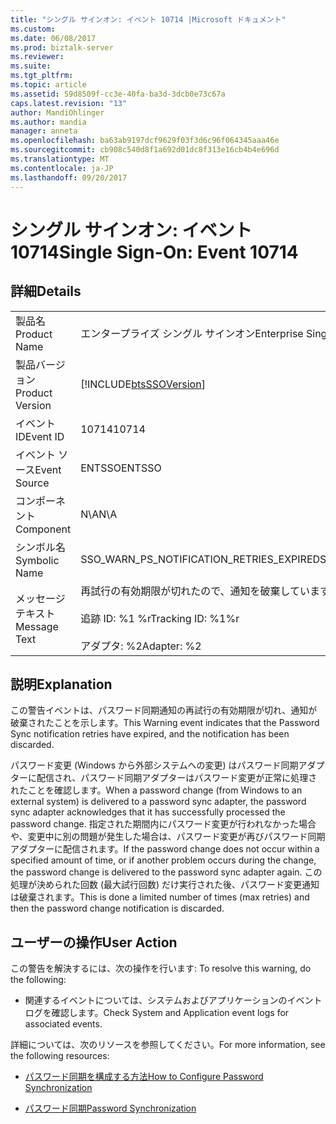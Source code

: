 ```yaml
---
title: "シングル サインオン: イベント 10714 |Microsoft ドキュメント"
ms.custom: 
ms.date: 06/08/2017
ms.prod: biztalk-server
ms.reviewer: 
ms.suite: 
ms.tgt_pltfrm: 
ms.topic: article
ms.assetid: 59d8509f-cc3e-40fa-ba3d-3dcb0e73c67a
caps.latest.revision: "13"
author: MandiOhlinger
ms.author: mandia
manager: anneta
ms.openlocfilehash: ba63ab9197dcf9629f03f3d6c96f064345aaa46e
ms.sourcegitcommit: cb908c540d8f1a692d01dc8f313e16cb4b4e696d
ms.translationtype: MT
ms.contentlocale: ja-JP
ms.lasthandoff: 09/20/2017
---
```

# <a name="single-sign-on-event-10714"></a><span data-ttu-id="25e4c-102">シングル サインオン: イベント 10714</span><span class="sxs-lookup"><span data-stu-id="25e4c-102">Single Sign-On: Event 10714</span></span>
## <a name="details"></a><span data-ttu-id="25e4c-103">詳細</span><span class="sxs-lookup"><span data-stu-id="25e4c-103">Details</span></span>  
  
|||  
|-|-|  
|<span data-ttu-id="25e4c-104">製品名</span><span class="sxs-lookup"><span data-stu-id="25e4c-104">Product Name</span></span>|<span data-ttu-id="25e4c-105">エンタープライズ シングル サインオン</span><span class="sxs-lookup"><span data-stu-id="25e4c-105">Enterprise Single Sign-On</span></span>|  
|<span data-ttu-id="25e4c-106">製品バージョン</span><span class="sxs-lookup"><span data-stu-id="25e4c-106">Product Version</span></span>|[!INCLUDE[btsSSOVersion](../includes/btsssoversion-md.md)]|  
|<span data-ttu-id="25e4c-107">イベント ID</span><span class="sxs-lookup"><span data-stu-id="25e4c-107">Event ID</span></span>|<span data-ttu-id="25e4c-108">10714</span><span class="sxs-lookup"><span data-stu-id="25e4c-108">10714</span></span>|  
|<span data-ttu-id="25e4c-109">イベント ソース</span><span class="sxs-lookup"><span data-stu-id="25e4c-109">Event Source</span></span>|<span data-ttu-id="25e4c-110">ENTSSO</span><span class="sxs-lookup"><span data-stu-id="25e4c-110">ENTSSO</span></span>|  
|<span data-ttu-id="25e4c-111">コンポーネント</span><span class="sxs-lookup"><span data-stu-id="25e4c-111">Component</span></span>|<span data-ttu-id="25e4c-112">N\A</span><span class="sxs-lookup"><span data-stu-id="25e4c-112">N\A</span></span>|  
|<span data-ttu-id="25e4c-113">シンボル名</span><span class="sxs-lookup"><span data-stu-id="25e4c-113">Symbolic Name</span></span>|<span data-ttu-id="25e4c-114">SSO_WARN_PS_NOTIFICATION_RETRIES_EXPIRED</span><span class="sxs-lookup"><span data-stu-id="25e4c-114">SSO_WARN_PS_NOTIFICATION_RETRIES_EXPIRED</span></span>|  
|<span data-ttu-id="25e4c-115">メッセージ テキスト</span><span class="sxs-lookup"><span data-stu-id="25e4c-115">Message Text</span></span>|<span data-ttu-id="25e4c-116">再試行の有効期限が切れたので、通知を破棄しています。%r</span><span class="sxs-lookup"><span data-stu-id="25e4c-116">Retries expired, discarding notification.%r</span></span><br /><br /> <span data-ttu-id="25e4c-117">追跡 ID: %1 %r</span><span class="sxs-lookup"><span data-stu-id="25e4c-117">Tracking ID: %1%r</span></span><br /><br /> <span data-ttu-id="25e4c-118">アダプタ: %2</span><span class="sxs-lookup"><span data-stu-id="25e4c-118">Adapter: %2</span></span>|  
  
## <a name="explanation"></a><span data-ttu-id="25e4c-119">説明</span><span class="sxs-lookup"><span data-stu-id="25e4c-119">Explanation</span></span>  
 <span data-ttu-id="25e4c-120">この警告イベントは、パスワード同期通知の再試行の有効期限が切れ、通知が破棄されたことを示します。</span><span class="sxs-lookup"><span data-stu-id="25e4c-120">This Warning event indicates that the Password Sync notification retries have expired, and the notification has been discarded.</span></span>  
  
 <span data-ttu-id="25e4c-121">パスワード変更 (Windows から外部システムへの変更) はパスワード同期アダプターに配信され、パスワード同期アダプターはパスワード変更が正常に処理されたことを確認します。</span><span class="sxs-lookup"><span data-stu-id="25e4c-121">When a password change (from Windows to an external system) is delivered to a password sync adapter, the password sync adapter acknowledges that it has successfully processed the password change.</span></span> <span data-ttu-id="25e4c-122">指定された期間内にパスワード変更が行われなかった場合や、変更中に別の問題が発生した場合は、パスワード変更が再びパスワード同期アダプターに配信されます。</span><span class="sxs-lookup"><span data-stu-id="25e4c-122">If the password change does not occur within a specified amount of time, or if another problem occurs during the change, the password change is delivered to the password sync adapter again.</span></span> <span data-ttu-id="25e4c-123">この処理が決められた回数 (最大試行回数) だけ実行された後、パスワード変更通知は破棄されます。</span><span class="sxs-lookup"><span data-stu-id="25e4c-123">This is done a limited number of times (max retries) and then the password change notification is discarded.</span></span>  
  
## <a name="user-action"></a><span data-ttu-id="25e4c-124">ユーザーの操作</span><span class="sxs-lookup"><span data-stu-id="25e4c-124">User Action</span></span>  
 <span data-ttu-id="25e4c-125">この警告を解決するには、次の操作を行います: </span><span class="sxs-lookup"><span data-stu-id="25e4c-125">To resolve this warning, do the following:</span></span>  
  
-   <span data-ttu-id="25e4c-126">関連するイベントについては、システムおよびアプリケーションのイベント ログを確認します。</span><span class="sxs-lookup"><span data-stu-id="25e4c-126">Check System and Application event logs for associated events.</span></span>  
  
 <span data-ttu-id="25e4c-127">詳細については、次のリソースを参照してください。</span><span class="sxs-lookup"><span data-stu-id="25e4c-127">For more information, see the following resources:</span></span>  
  
-   [<span data-ttu-id="25e4c-128">パスワード同期を構成する方法</span><span class="sxs-lookup"><span data-stu-id="25e4c-128">How to Configure Password Synchronization</span></span>](../core/how-to-configure-password-synchronization.md)  
  
-   [<span data-ttu-id="25e4c-129">パスワード同期</span><span class="sxs-lookup"><span data-stu-id="25e4c-129">Password Synchronization</span></span>](../core/password-synchronization2.md)